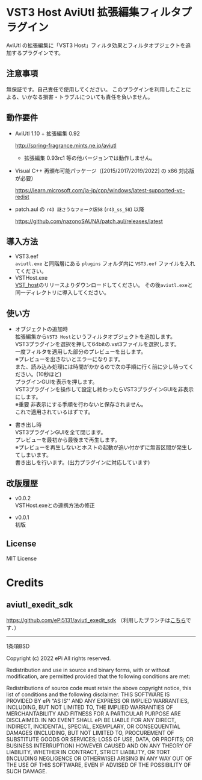 # VST3 Host AviUtl 拡張編集フィルタプラグイン

AviUtl の拡張編集に「VST3 Host」フィルタ効果とフィルタオブジェクトを追加するプラグインです。

## 注意事項

無保証です。自己責任で使用してください。
このプラグインを利用したことによる、いかなる損害・トラブルについても責任を負いません。

## 動作要件

- AviUtl 1.10 + 拡張編集 0.92

  http://spring-fragrance.mints.ne.jp/aviutl
  - 拡張編集 0.93rc1 等の他バージョンでは動作しません。

- Visual C++ 再頒布可能パッケージ（\[2015/2017/2019/2022\] の x86 対応版が必要）

  https://learn.microsoft.com/ja-jp/cpp/windows/latest-supported-vc-redist

- patch.aul の `r43 謎さうなフォーク版58` (`r43_ss_58`) 以降

  https://github.com/nazonoSAUNA/patch.aul/releases/latest

## 導入方法
- VST3.eef  
  `aviutl.exe` と同階層にある `plugins` フォルダ内に `VST3.eef` ファイルを入れてください。
- VSTHost.exe  
  [VST_host](https://github.com/Book-0225/VST_host)のリリースよりダウンロードしてください。
  その後`aviutl.exe`と同一ディレクトリに導入してください。

## 使い方
- オブジェクトの追加時  
  拡張編集から`VST3 Host`というフィルタオブジェクトを追加します。  
  VST3プラグインを選択を押して64bitの.vst3ファイルを選択します。  
  一度フィルタを適用した部分のプレビューを出します。  
  ※プレビューを出さないとエラーになります。  
  また、読み込み処理には時間がかかるので次の手順に行く前に少し待ってください。(10秒ほど)  
  プラグインGUIを表示を押します。  
  VST3プラグインを操作して設定し終わったらVST3プラグインGUIを非表示にします。  
  ※重要 非表示にする手順を行わないと保存されません。  
  これで適用されているはずです。

- 書き出し時  
  VST3プラグインGUIを全て閉じます。  
  プレビューを最初から最後まで再生します。  
  ※プレビューを再生しないとホストの起動が追い付かずに無音区間が発生してしまいます。  
  書き出しを行います。(出力プラグインに対応しています)  

## 改版履歴
- v0.0.2  
  VSTHost.exeとの連携方法の修正

- v0.0.1  
  初版

## License
  MIT License

# Credits

## aviutl_exedit_sdk

https://github.com/ePi5131/aviutl_exedit_sdk （利用したブランチは[こちら](https://github.com/sigma-axis/aviutl_exedit_sdk/tree/self-use)です．）

---

1条項BSD

Copyright (c) 2022
ePi All rights reserved.

Redistribution and use in source and binary forms, with or without modification, are permitted provided that the following conditions are met:

Redistributions of source code must retain the above copyright notice, this list of conditions and the following disclaimer.
THIS SOFTWARE IS PROVIDED BY ePi “AS IS'' AND ANY EXPRESS OR IMPLIED WARRANTIES, INCLUDING, BUT NOT LIMITED TO, THE IMPLIED WARRANTIES OF MERCHANTABILITY AND FITNESS FOR A PARTICULAR PURPOSE ARE DISCLAIMED. IN NO EVENT SHALL ePi BE LIABLE FOR ANY DIRECT, INDIRECT, INCIDENTAL, SPECIAL, EXEMPLARY, OR CONSEQUENTIAL DAMAGES (INCLUDING, BUT NOT LIMITED TO, PROCUREMENT OF SUBSTITUTE GOODS OR SERVICES; LOSS OF USE, DATA, OR PROFITS; OR BUSINESS INTERRUPTION) HOWEVER CAUSED AND ON ANY THEORY OF LIABILITY, WHETHER IN CONTRACT, STRICT LIABILITY, OR TORT (INCLUDING NEGLIGENCE OR OTHERWISE) ARISING IN ANY WAY OUT OF THE USE OF THIS SOFTWARE, EVEN IF ADVISED OF THE POSSIBILITY OF SUCH DAMAGE.
